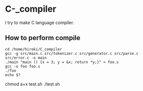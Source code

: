 # C-_compiler

I try to make C language compiler.

## How to perform compile

```
cd /home/hiroki/C_compiler
gcc -g src/main.c src/tokenizer.c src/generator.c src/parse.c src/error.c -o main
./main "main () {x = 3; y = &x; return *y;}" > foo.s
gcc -o foo foo.s
./foo
echo $?
```

chmod a+x test.sh
./test.sh